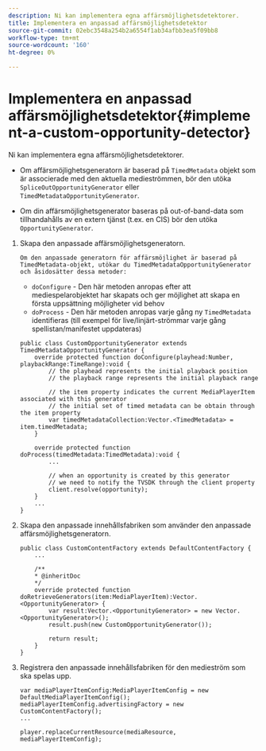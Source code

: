 ```yaml
---
description: Ni kan implementera egna affärsmöjlighetsdetektorer.
title: Implementera en anpassad affärsmöjlighetsdetektor
source-git-commit: 02ebc3548a254b2a6554f1ab34afbb3ea5f09bb8
workflow-type: tm+mt
source-wordcount: '160'
ht-degree: 0%

---
```


# Implementera en anpassad affärsmöjlighetsdetektor{#implement-a-custom-opportunity-detector}

Ni kan implementera egna affärsmöjlighetsdetektorer.

* Om affärsmöjlighetsgeneratorn är baserad på `TimedMetadata` objekt som är associerade med den aktuella medieströmmen, bör den utöka `SpliceOutOpportunityGenerator` eller `TimedMetadataOpportunityGenerator`.

* Om din affärsmöjlighetsgenerator baseras på out-of-band-data som tillhandahålls av en extern tjänst (t.ex. en CIS) bör den utöka `OpportunityGenerator`.

1. Skapa den anpassade affärsmöjlighetsgeneratorn.

       Om den anpassade generatorn för affärsmöjlighet är baserad på TimedMetadata-objekt, utökar du TimedMetadataOpportunityGenerator och åsidosätter dessa metoder:
   
   * `doConfigure` - Den här metoden anropas efter att mediespelarobjektet har skapats och ger möjlighet att skapa en första uppsättning möjligheter vid behov
   * `doProcess` - Den här metoden anropas varje gång ny `TimedMetadata` identifieras (till exempel för live/linjärt-strömmar varje gång spellistan/manifestet uppdateras)

   ```
   public class CustomOpportunityGenerator extends TimedMetadataOpportunityGenerator { 
       override protected function doConfigure(playhead:Number, playbackRange:TimeRange):void { 
           // the playhead represents the initial playback position 
           // the playback range represents the initial playback range 
   
           // the item property indicates the current MediaPlayerItem associated with this generator 
           // the initial set of timed metadata can be obtain through the item property 
           var timedMetadataCollection:Vector.<TimedMetadata> = item.timedMetadata; 
       } 
   
       override protected function doProcess(timedMetadata:TimedMetadata):void { 
           ... 
   
           // when an opportunity is created by this generator 
           // we need to notify the TVSDK through the client property 
           client.resolve(opportunity); 
       }  
       ... 
   }
   ```

1. Skapa den anpassade innehållsfabriken som använder den anpassade affärsmöjlighetsgeneratorn.

   ```
   public class CustomContentFactory extends DefaultContentFactory { 
       ... 
   
       /** 
       * @inheritDoc 
       */ 
       override protected function doRetrieveGenerators(item:MediaPlayerItem):Vector.<OpportunityGenerator> { 
           var result:Vector.<OpportunityGenerator> = new Vector.<OpportunityGenerator>(); 
           result.push(new CustomOpportunityGenerator()); 
   
           return result; 
       } 
   }
   ```

1. Registrera den anpassade innehållsfabriken för den medieström som ska spelas upp.

   ```
   var mediaPlayerItemConfig:MediaPlayerItemConfig = new DefaultMediaPlayerItemConfig(); 
   mediaPlayerItemConfig.advertisingFactory = new CustomContentFactory(); 
   ... 
   
   player.replaceCurrentResource(mediaResource, mediaPlayerItemConfig);
   ```
